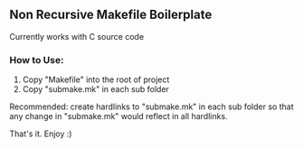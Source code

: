 ## Non Recursive Makefile Boilerplate

Currently works with C source code

### How to Use:

1. Copy "Makefile" into the root of project 
2. Copy "submake.mk" in each sub folder 
    
Recommended: create hardlinks to "submake.mk" in each sub folder so that any change in "submake.mk" would reflect in all hardlinks.

That's it. Enjoy :)